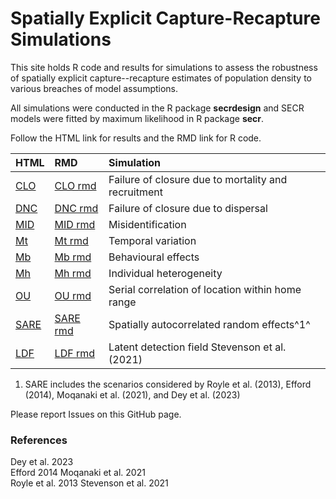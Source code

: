 # Spatially Explicit Capture-Recapture Simulations

This site holds R code and results for simulations to assess the robustness of spatially explicit capture--recapture estimates of population density to various breaches of model assumptions.

All simulations were conducted in the R package **secrdesign** and SECR models were fitted by maximum likelihood in R package **secr**.

Follow the HTML link for results and the RMD link for R code.

| HTML | RMD | Simulation| 
|:-|:--|:--------------------|
| [CLO]  | [CLO rmd]  | Failure of closure due to mortality and recruitment |
| [DNC]  | [DNC rmd]  | Failure of closure due to dispersal |
| [MID]  | [MID rmd]  | Misidentification |
| [Mt]   | [Mt rmd]   | Temporal variation |
| [Mb]   | [Mb rmd]   | Behavioural effects |
| [Mh]   | [Mh rmd]   | Individual heterogeneity |
| [OU]   | [OU rmd]   | Serial correlation of location within home range |
| [SARE] | [SARE rmd] | Spatially autocorrelated random effects^1^ |
| [LDF]  | [LDF rmd]  | Latent detection field Stevenson et al. (2021) |

1. SARE includes the scenarios considered by Royle et al. (2013), Efford (2014), Moqanaki et al. (2021), and Dey et al. (2023)

Please report Issues on this GitHub page. 

### References

Dey et al. 2023  
Efford 2014
Moqanaki et al. 2021  
Royle et al. 2013
Stevenson et al. 2021  


[CLO]: https://htmlpreview.github.io/?CLO/secr-simulations-CLO.html
[DNC]: DNC/secr-simulations-DNC.html
[MID]: MID/secr-simulations-MID.html
[LDF]: LDF/secr-simulations-LDF.html
[Mb]: Mb/secr-simulations-Mb.html
[Mt]: Mt/secr-simulations-Mt.html
[Mh]: Mh/secr-simulations-Mh.html
[OU]: OU/secr-simulations-OU.html
[SARE]: SARE/secr-simulations-SARE.html

[CLO rmd]: CLO/secr-simulations-CLO.rmd
[DNC rmd]: DNC/secr-simulations-DNC.rmd
[MID rmd]: DNC/secr-simulations-MID.rmd
[LDF rmd]: LDF/secr-simulations-LDF.rmd
[Mb rmd]: Mb/secr-simulations-Mb.rmd
[Mt rmd]: Mt/secr-simulations-Mt.rmd
[Mh rmd]: Mh/secr-simulations-Mh.rmd
[OU rmd]: OU/secr-simulations-OU.rmd
[SARE rmd]: SARE/secr-simulations-SARE.rmd
